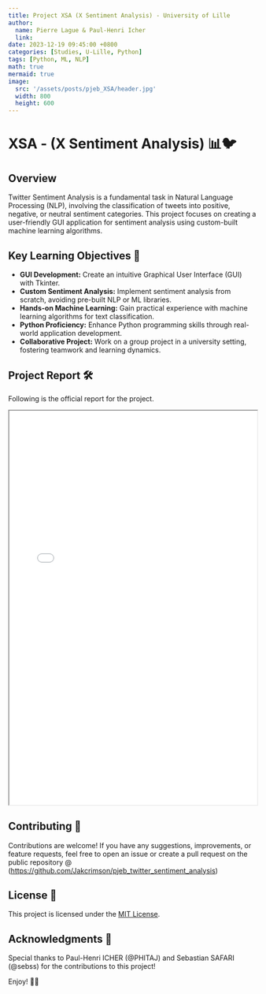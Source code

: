 ```yaml
---
title: Project XSA (X Sentiment Analysis) - University of Lille
author:
  name: Pierre Lague & Paul-Henri Icher
  link: 
date: 2023-12-19 09:45:00 +0800
categories: [Studies, U-Lille, Python]
tags: [Python, ML, NLP]
math: true
mermaid: true
image:
  src: '/assets/posts/pjeb_XSA/header.jpg'
  width: 800
  height: 600
---
```


# XSA - (X Sentiment Analysis) 📊🐦

## Overview

Twitter Sentiment Analysis is a fundamental task in Natural Language Processing (NLP), involving the classification of tweets into positive, negative, or neutral sentiment categories. This project focuses on creating a user-friendly GUI application for sentiment analysis using custom-built machine learning algorithms.

## Key Learning Objectives 🚀

- **GUI Development:** Create an intuitive Graphical User Interface (GUI) with Tkinter.
- **Custom Sentiment Analysis:** Implement sentiment analysis from scratch, avoiding pre-built NLP or ML libraries.
- **Hands-on Machine Learning:** Gain practical experience with machine learning algorithms for text classification.
- **Python Proficiency:** Enhance Python programming skills through real-world application development.
- **Collaborative Project:** Work on a group project in a university setting, fostering teamwork and learning dynamics.

## Project Report 🛠️

Following is the official report for the project.

<html>
  <body>
    <iframe src="/assets/posts/pjeb_XSA/Rapport_PJE_C.pdf" width="100%" height="800px">
    </iframe>
  </body>
</html>


## Contributing 🤝

Contributions are welcome! If you have any suggestions, improvements, or feature requests, feel free to open an issue or create a pull request on the public repository @ (https://github.com/Jakcrimson/pjeb_twitter_sentiment_analysis)

## License 📝

This project is licensed under the [MIT License](LICENSE.md).

## Acknowledgments 🙌

Special thanks to Paul-Henri ICHER (@PHITAJ) and Sebastian SAFARI (@sebss) for the contributions to this project!

Enjoy! 🚀✨
